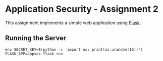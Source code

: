 # Application Security - Assignment 2

This assignment implements a simple web application using [Flask](https://palletsprojects.com/p/flask/).

## Running the Server
`env SECRET_KEY=$(python -c 'import os; print(os.urandom(16))') FLASK_APP=appsec flask run`
